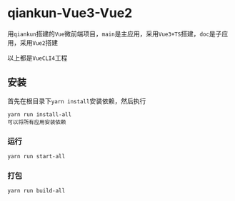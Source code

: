 # qiankun-Vue3-Vue2

用`qiankun`搭建的`Vue`微前端项目，`main`是主应用，采用`Vue3+TS`搭建，`doc`是子应用，采用`Vue2`搭建  

以上都是`VueCLI4`工程

## 安装
首先在根目录下`yarn install`安装依赖，然后执行
```
yarn run install-all
可以将所有应用安装依赖
```

### 运行
```
yarn run start-all
```

### 打包
```
yarn run build-all
```
